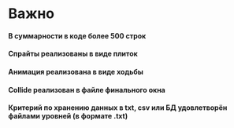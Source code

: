 # Важно
#### В суммарности в коде более 500 строк
#### Спрайты реализованы в виде плиток
#### Анимация реализована в виде ходьбы
#### Collide реализован в файле финального окна
#### Критерий по хранению данных в txt, csv или БД удовлетворён файлами уровней (в формате .txt)
